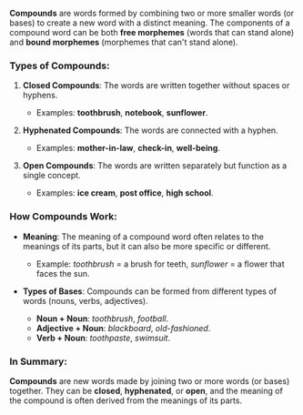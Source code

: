 **Compounds** are words formed by combining two or more smaller words (or bases) to create a new word with a distinct meaning. The components of a compound word can be both **free morphemes** (words that can stand alone) and **bound morphemes** (morphemes that can't stand alone).

### Types of Compounds:

1. **Closed Compounds**: The words are written together without spaces or hyphens.
    
    - Examples: **toothbrush**, **notebook**, **sunflower**.
2. **Hyphenated Compounds**: The words are connected with a hyphen.
    
    - Examples: **mother-in-law**, **check-in**, **well-being**.
3. **Open Compounds**: The words are written separately but function as a single concept.
    
    - Examples: **ice cream**, **post office**, **high school**.

### How Compounds Work:

- **Meaning**: The meaning of a compound word often relates to the meanings of its parts, but it can also be more specific or different.
    
    - Example: _toothbrush_ = a brush for teeth, _sunflower_ = a flower that faces the sun.
- **Types of Bases**: Compounds can be formed from different types of words (nouns, verbs, adjectives).
    
    - **Noun + Noun**: _toothbrush_, _football_.
    - **Adjective + Noun**: _blackboard_, _old-fashioned_.
    - **Verb + Noun**: _toothpaste_, _swimsuit_.

### In Summary:

**Compounds** are new words made by joining two or more words (or bases) together. They can be **closed**, **hyphenated**, or **open**, and the meaning of the compound is often derived from the meanings of its parts.